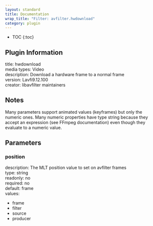 ```yaml
---
layout: standard
title: Documentation
wrap_title: "Filter: avfilter.hwdownload"
category: plugin
---
```

* TOC
{:toc}

## Plugin Information

title: hwdownload  
media types:
Video  
description: Download a hardware frame to a normal frame  
version: Lavfi9.12.100  
creator: libavfilter maintainers  

## Notes

Many parameters support animated values (keyframes) but only the numeric ones. Many numeric properties have type string because they accept an expression (see FFmpeg documentation) even though they evaluate to a numeric value.

## Parameters

### position

  
description:
The MLT position value to set on avfilter frames  
type: string  
readonly: no  
required: no  
default: frame  
values:  

* frame
* filter
* source
* producer

